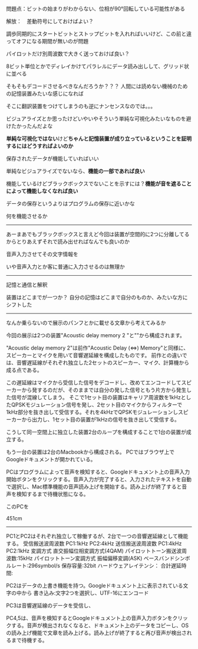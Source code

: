 問題点：ビットの始まりがわからない、位相が90°回転している可能性がある

解放：　差動符号にしておけばよい？

調歩同期的にスタートビットとストップビットを入れればいいけど、この前と違ってオフになる期間が無いのが問題

パイロットだけ別周波数で大きく送っておけば良い？

8ビット単位とかでディレイかけてパラレルにデータ読み出しして、グリッド状に並べる


そもそもデコードさせるべきなんだろうか？？？
人間には読めない機械のための記憶装置みたいな感じになれば

そこに翻訳装置をつけてしまうのも逆にナンセンスなのでは。。。

ビジュアライズとか思ったけどいやいやそういう単純な可視化みたいなものを避けたかったんだよな


**単純な可視化ではない**けど**ちゃんと記憶装置が成り立っているということを証明するにはどうすればよいのか**

保存されたデータが機能していればいい

単純なビジュアライズでないなら、**機能の一部であれば良い**

機能しているけどブラックボックスでないことを示すには？**機能が音を遮ることによって機能しなくなれば良い**

データの保存というよりはプログラムの保存に近いかな

何を機能させるか


---

あーまあでもブラックボックスと言えど今回は装置が空間的に2つに分離してるからとりあえずそれで読み出せればなんでも良いのか

音声入力させてその文字情報を

いや音声入力とか客に普通に入力させるのは無理か

---

記憶と通信と解釈

装置はどこまでが一つか？
自分の記憶はどこまで自分のものか、みたいな方にシフトした

---

なんか乗らないので展示のパンフとかに載せる文章から考えてみるか

今回の展示は2つの装置"Acoustic delay memory 2 "と""から構成されます。

"Acoustic delay memory 2"は前作"Acoustic Delay (⇔) Memory"と同様に、スピーカーとマイクを用いて音響遅延線を構成したものです。
前作との違いでは、音響遅延線がそれぞれ独立した2セットのスピーカー、マイク、計算機から成る点である。

この遅延線はマイクから受信した信号をデコードし、改めてエンコードしてスピーカーから発するのだが、そのままでは自分の発した信号ともう片方から発生した信号が混線してしまう。
そこで1セット目の装置はキャリア周波数を1kHzとしたQPSKモジュレーション信号を発し、2セット目のマイクからフィルターで1kHz部分を抜き出して受信する。それを4kHzでQPSKモジュレーションしスピーカーから出力し、1セット目の装置が1kHzの信号を抜き出して受信する。

こうして同一空間上に独立した装置2台のループを構成することで1台の装置が成立する。


もう一台の装置は2台のMacbookから構成される。
PCではブラウザ上でGoogleドキュメントが開かれている。

PCはプログラムによって音声を検知すると、Googleドキュメント上の音声入力開始ボタンをクリックする。音声入力が完了すると、入力されたテキストを自動で選択し、Mac標準機能の音声読み上げを開始する。読み上げが終了すると音声を検知するまで待機状態になる。

このPCを

<!--音声入力終了のタイミングをどう検出するか-->

451cm

---

PC1とPC2はそれぞれ独立して稼働するが、2台で一つの音響遅延線として機能する。
受信搬送波周波数  PC1:1kHz PC2:4kHz
送信搬送波周波数  PC1:4kHz PC2:1kHz
変調方式 直交振幅位相変調方式(4QAM)
パイロットトーン搬送波周波数:15kHz
パイロットトーン変調方式 振幅偏移変調(ASK)
ベースバンドシンボルレート:296symbol/s
保存容量:32bit
ハードウェアレイテンシ：
合計遅延時間:

PC2はデータの上書き機能を持つ。Googleドキュメント上に表示されている文字の中から
書き込み:文字2つを選択し、UTF-16にエンコード

PC3は音響遅延線のデータを受信し、

PC4,5は、音声を検知するとGoogleドキュメント上の音声入力ボタンをクリックする。音声が検出されなくなると、ドキュメント上のデータをコピーし、OSの読み上げ機能で文章を読み上げる。読み上げが終了すると再び音声が検出されるまで待機する。